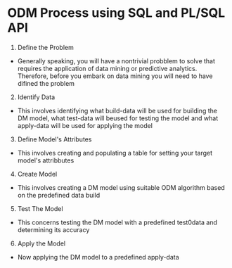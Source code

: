 # ODM Process using SQL and PL/SQL API 

1. Define the Problem 
  - Generally speaking, you will have a nontrivial probblem to solve that requires the application of data mining or predictive analytics. Therefore, before you embark on data mining you will need to have difined the problem 
2. Identify Data 
  - This involves identifying what build-data will be used for building the DM model, what test-data will beused for testing the model and what apply-data will be used for applying the model 
3. Define Model's Attributes 
  - This involves creating and populating a table for setting your target model's attribbutes 
4. Create Model 
  - This involves creating a DM model using suitable ODM algorithm based on the predefined data build
5. Test The Model 
  - This concerns testing the DM model with a predefined test0data and determining its accuracy 
6. Apply the Model 
  - Now applying the DM model to a predefined apply-data 